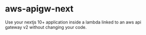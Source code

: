 # aws-apigw-next

Use your nextjs 10+ application inside a lambda linked to an aws api gateway v2 without changing your code.
